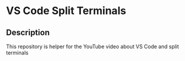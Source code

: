 # VS Code Split Terminals

## Description

This repository is helper 
for the YouTube video about 
VS Code and split terminals

